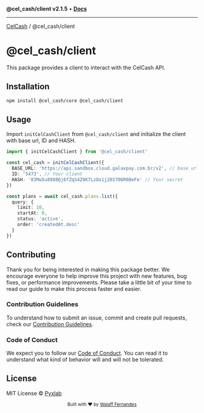 **@cel_cash/client v2.1.5** • [**Docs**](globals.md)

***

[CelCash](../../README.md) / @cel\_cash/client

# @cel_cash/client

This package provides a client to interact with the CelCash API.

## Installation

```bash
npm install @cel_cash/core @cel_cash/client
```

## Usage

Import `initCelCashClient` from `@cel_cash/client` and initialize the client with base url, ID and HASH.

```typescript
import { initCelCashClient } from '@cel_cash/client'

const cel_cash = initCelCashClient({
  BASE_URL: 'https://api.sandbox.cloud.galaxpay.com.br/v2', // base url
  ID: '5473', // Your client
  HASH: '83Mw5u8988Qj6fZqS4Z8K7LzOo1j28S706R0BeFe' // Your secret
})

const plans = await cel_cash.plans.list({
  query: {
    limit: 10,
    startAt: 0,
    status: 'active',
    order: 'createdAt.desc'
  }
})
```

## Contributing

Thank you for being interested in making this package better. We encourage everyone to help improve this project with new features, bug fixes, or performance improvements. Please take a little bit of your time to read our guide to make this process faster and easier.

### Contribution Guidelines

To understand how to submit an issue, commit and create pull requests, check our [Contribution Guidelines](/.github/CONTRIBUTING.md).

### Code of Conduct

We expect you to follow our [Code of Conduct](/.github/CODE_OF_CONDUCT.md). You can read it to understand what kind of behavior will and will not be tolerated.

## License

MIT License © [Pyxlab](https://github.com/Pyxlab)

<div align="center">
  <sub>Built with ❤︎ by <a href="https://github.com/lncitador">Walaff Fernandes</a>
</div>
